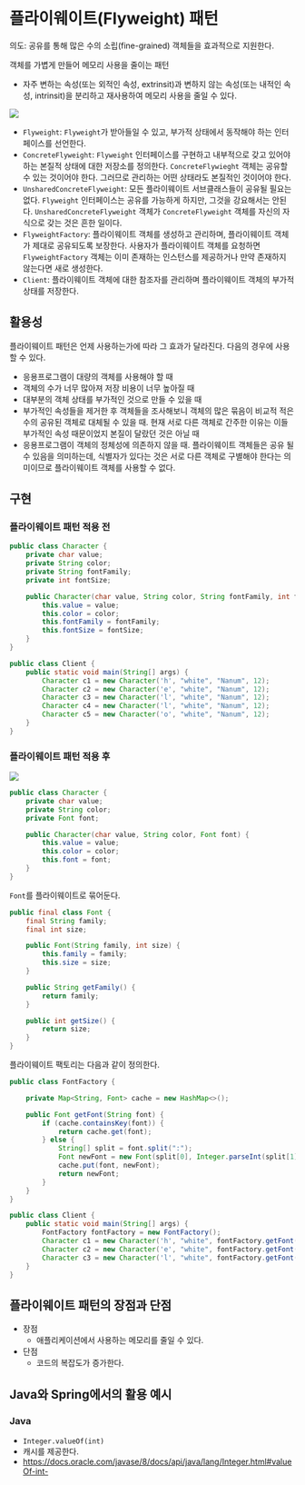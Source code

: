 # 플라이웨이트(Flyweight) 패턴
의도: 공유를 통해 많은 수의 소립(fine-grained) 객체들을 효과적으로 지원한다.

객체를 가볍게 만들어 메모리 사용을 줄이는 패턴

- 자주 변하는 속성(또는 외적인 속성, extrinsit)과 변하지 않는 속성(또는 내적인 속성, intrinsit)을 분리하고 재사용하여 메모리 사용을 줄일 수 있다.

![](https://velog.velcdn.com/images/songs4805/post/9294d954-c79c-4587-bb30-081f45776224/image.png)

- `Flyweight`: `Flyweight`가 받아들일 수 있고, 부가적 상태에서 동작해야 하는 인터페이스를 선언한다.
- `ConcreteFlyweight`: `Flyweight` 인터페이스를 구현하고 내부적으로 갖고 있어야 하는 본질적 상태에 대한 저장소를 정의한다. `ConcreteFlywieght` 객체는 공유할 수 있는 것이어야 한다. 그러므로 관리하는 어떤 상태라도 본질적인 것이어야 한다.
- `UnsharedConcreteFlyweight`: 모든 플라이웨이트 서브클래스들이 공유될 필요는 없다. `Flyweight` 인터페이스는 공유를 가능하게 하지만, 그것을 강요해서는 안된다. `UnsharedConcreteFlyweight` 객체가 `ConcreteFlyweight` 객체를 자신의 자식으로 갖는 것은 흔한 일이다.
- `FlyweightFactory`: 플라이웨이트 객체를 생성하고 관리하며, 플라이웨이트 객체가 제대로 공유되도록 보장한다. 사용자가 플라이웨이트 객체를 요청하면 `FlyweightFactory` 객체는 이미 존재하는 인스턴스를 제공하거나 만약 존재하지 않는다면 새로 생성한다.
- `Client`: 플라이웨이트 객체에 대한 참조자를 관리하며 플라이웨이트 객체의 부가적 상태를 저장한다.

## 활용성
플라이웨이트 패턴은 언제 사용하는가에 따라 그 효과가 달라진다. 다음의 경우에 사용할 수 있다.
- 응용프로그램이 대량의 객체를 사용해야 할 때
- 객체의 수가 너무 많아져 저장 비용이 너무 높아질 때
- 대부분의 객체 상태를 부가적인 것으로 만들 수 있을 때
- 부가적인 속성들을 제거한 후 객체들을 조사해보니 객체의 많은 묶음이 비교적 적은 수의 공유된 객체로 대체될 수 있을 때. 현재 서로 다른 객체로 간주한 이유는 이들 부가적인 속성 때문이었지 본질이 달랐던 것은 아닐 때
- 응용프로그램이 객체의 정체성에 의존하지 않을 때. 플라이웨이트 객체들은 공유 될 수 있음을 의미하는데, 식별자가 있다는 것은 서로 다른 객체로 구별해야 한다는 의미이므로 플라이웨이트 객체를 사용할 수 없다.

## 구현
### 플라이웨이트 패턴 적용 전
```java
public class Character {
    private char value;
    private String color;
    private String fontFamily;
    private int fontSize;

    public Character(char value, String color, String fontFamily, int fontSize) {
        this.value = value;
        this.color = color;
        this.fontFamily = fontFamily;
        this.fontSize = fontSize;
    }
}
```

```java
public class Client {
    public static void main(String[] args) {
        Character c1 = new Character('h', "white", "Nanum", 12);
        Character c2 = new Character('e', "white", "Nanum", 12);
        Character c3 = new Character('l', "white", "Nanum", 12);
        Character c4 = new Character('l', "white", "Nanum", 12);
        Character c5 = new Character('o', "white", "Nanum", 12);
    }
}
```

### 플라이웨이트 패턴 적용 후
![](https://velog.velcdn.com/images/songs4805/post/dc2c1069-277c-4acf-a427-8b801fa2661b/image.png)

```java
public class Character {
    private char value;
    private String color;
    private Font font;

    public Character(char value, String color, Font font) {
        this.value = value;
        this.color = color;
        this.font = font;
    }
}
```

`Font`를 플라이웨이트로 묶어둔다.
```java
public final class Font {
    final String family;
    final int size;

    public Font(String family, int size) {
        this.family = family;
        this.size = size;
    }

    public String getFamily() {
        return family;
    }

    public int getSize() {
        return size;
    }
}
```

플라이웨이트 팩토리는 다음과 같이 정의한다.
```java
public class FontFactory {

    private Map<String, Font> cache = new HashMap<>();

    public Font getFont(String font) {
        if (cache.containsKey(font)) {
            return cache.get(font);
        } else {
            String[] split = font.split(":");
            Font newFont = new Font(split[0], Integer.parseInt(split[1]));
            cache.put(font, newFont);
            return newFont;
        }
    }
}
```

```java
public class Client {
    public static void main(String[] args) {
        FontFactory fontFactory = new FontFactory();
        Character c1 = new Character('h', "white", fontFactory.getFont("nanum:12"));
        Character c2 = new Character('e', "white", fontFactory.getFont("nanum:12"));
        Character c3 = new Character('l', "white", fontFactory.getFont("nanum:12"));
    }
}
```

## 플라이웨이트 패턴의 장점과 단점
- 장점
  - 애플리케이션에서 사용하는 메모리를 줄일 수 있다.
- 단점
  - 코드의 복잡도가 증가한다.

## Java와 Spring에서의 활용 예시
### Java
- `Integer.valueOf(int)`
- 캐시를 제공한다.
- https://docs.oracle.com/javase/8/docs/api/java/lang/Integer.html#valueOf-int-